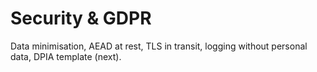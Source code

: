 ﻿# Security & GDPR
Data minimisation, AEAD at rest, TLS in transit, logging without personal data, DPIA template (next).
